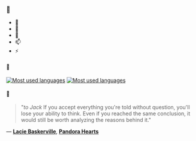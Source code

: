 ### 👋

- 🔭
- 🌱
- 💬
- 📫
- ⚡

#### 🧏

[![Most used languages](https://github-readme-stats-aynah.vercel.app/api/top-langs/?username=aynh&theme=solarized-dark&langs_count=6&layout=compact&hide_title=true)](https://github.com/anuraghazra/github-readme-stats#gh-dark-mode-only)
[![Most used languages](https://github-readme-stats-aynah.vercel.app/api/top-langs/?username=aynh&theme=solarized-light&langs_count=6&layout=compact&hide_title=true)](https://github.com/anuraghazra/github-readme-stats#gh-light-mode-only)

#### 💬

> "*to Jack* If you accept everything you're told without question, you'll lose your ability to think. Even if you reached the same conclusion, it would still be worth analyzing the reasons behind it."

&mdash; [**Lacie Baskerville**](https://myanimelist.net/character.php?q=Lacie%20Baskerville&cat=character), [**Pandora Hearts**](https://myanimelist.net/search/all?q=Pandora%20Hearts&cat=all)
